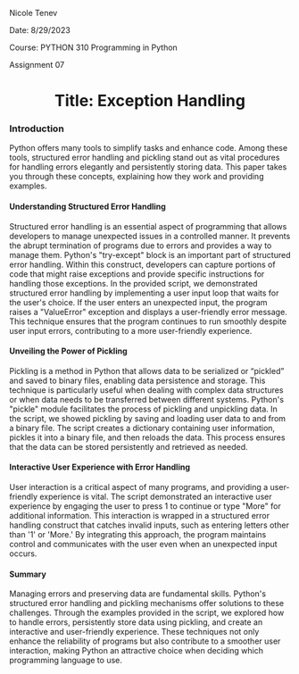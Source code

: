 Nicole Tenev

Date: 8/29/2023

Course: PYTHON 310 Programming in Python

Assignment 07

<h1 align="center"><b>Title: Exception Handling</b></h1>

### **Introduction**
Python offers many tools to simplify tasks and enhance code. Among these tools, structured error handling and pickling stand out as vital procedures for handling errors elegantly and persistently storing data. This paper takes you through these concepts, explaining how they work and providing examples.

#### **Understanding Structured Error Handling**
Structured error handling is an essential aspect of programming that allows developers to manage unexpected issues in a controlled manner. It prevents the abrupt termination of programs due to errors and provides a way to manage them. Python's "try-except" block is an important part of structured error handling. Within this construct, developers can capture portions of code that might raise exceptions and provide specific instructions for handling those exceptions. In the provided script, we demonstrated structured error handling by implementing a user input loop that waits for the user's choice. If the user enters an unexpected input, the program raises a "ValueError" exception and displays a user-friendly error message. This technique ensures that the program continues to run smoothly despite user input errors, contributing to a more user-friendly experience.

#### **Unveiling the Power of Pickling**
Pickling is a method in Python that allows data to be serialized or “pickled” and saved to binary files, enabling data persistence and storage. This technique is particularly useful when dealing with complex data structures or when data needs to be transferred between different systems. Python's "pickle" module facilitates the process of pickling and unpickling data. In the script, we showed pickling by saving and loading user data to and from a binary file. The script creates a dictionary containing user information, pickles it into a binary file, and then reloads the data. This process ensures that the data can be stored persistently and retrieved as needed.

#### **Interactive User Experience with Error Handling**
User interaction is a critical aspect of many programs, and providing a user-friendly experience is vital. The script demonstrated an interactive user experience by engaging the user to press 1 to continue or type "More" for additional information. This interaction is wrapped in a structured error handling construct that catches invalid inputs, such as entering letters other than '1' or 'More.' By integrating this approach, the program maintains control and communicates with the user even when an unexpected input occurs.

#### **Summary**
Managing errors and preserving data are fundamental skills. Python's structured error handling and pickling mechanisms offer solutions to these challenges. Through the examples provided in the script, we explored how to handle errors, persistently store data using pickling, and create an interactive and user-friendly experience. These techniques not only enhance the reliability of programs but also contribute to a smoother user interaction, making Python an attractive choice when deciding which programming language to use.
